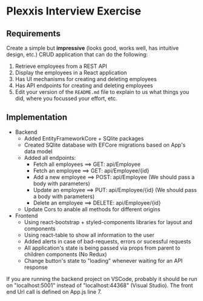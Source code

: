 # Plexxis Interview Exercise
## Requirements
Create a simple but __impressive__ (looks good, works well, has intuitive design, etc.) CRUD application that can do the following:

1) Retrieve employees from a REST API  
2) Display the employees in a React application  
3) Has UI mechanisms for creating and deleting employees  
4) Has API endpoints for creating and deleting employees  
5) Edit your version of the `README.md` file to explain to us what things you did, where you focussed your effort, etc.

## Implementation
* Backend
    * Added EntityFrameworkCore + SQlite packages
    * Created SQlite database with EFCore migrations based on App's data model
    * Added all endpoints:
        * Fetch all employees ==> GET: api/Employee
        * Fetch an employee   ==> GET: api/Employee/{id}
        * Add a new employee  ==> POST: api/Employee  (We should pass a body with parameters)
        * Update an employee  ==> PUT: api/Employee/{id}  (We should pass a body with parameters)
        * Delete an employee  ==> DELETE: api/Employee/{id}
    * Update Cors to anable all methods for different origins
* Frontend
    * Using react-bootstrap + styled-components libraries for layout and components
    * Using react-table to show all information to the user
    * Added alerts in case of bad-requests, errors or sucessful requests
    * All application's state is being passed via props from parent to children components (No Redux)
    * Change button's state to "loading" whenever waiting for an API response

If you are running the backend project on VSCode, probably it should be run on "localhost:5001" instead of "localhost:44368" (Visual Studio). The front end Url call is defined on App.js line 7.
